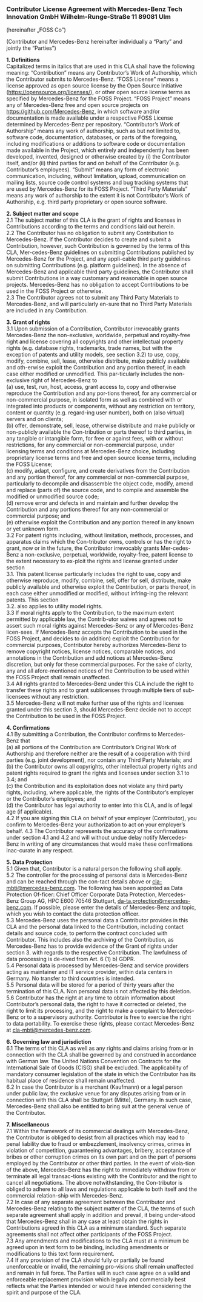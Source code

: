 ### Contributor License Agreement with Mercedes-Benz Tech Innovation GmbH Wilhelm-Runge-Straße 11 89081 Ulm

(hereinafter „FOSS Co”)

(Contributor and Mercedes-Benz hereinafter individually a “Party” and jointly the “Parties”)


**1.	Definitions**  
Capitalized terms in italics that are used in this CLA shall have the following meaning: 
“Contribution” means any Contributor’s Work of Authorship, which the Contributor submits to Mercedes-Benz. 
“FOSS License” means a license approved as open source license by the Open Source Initiative (https://opensource.org/licenses/), or other open source license terms as specified by Mercedes-Benz for the FOSS Project. 
“FOSS Project” means any of Mercedes-Benz free and open source projects on https://github.com/Mercedes-Benz, in which software and/or documentation is made available under a respective FOSS License determined by Mercedes-Benz per repository. 
“Contributor’s Work of Authorship” means any work of authorship, such as but not limited to, software code, documentation, databases, or parts of the foregoing, including modifications or additions to software code or documentation made available in the Project, which entirely and independently has been developed, invented, designed or otherwise created by (i) the Contributor itself, and/or (ii) third parties for and on behalf of the Contributor (e.g. Contributor’s employees). 
“Submit” means any form of electronic communication, including, without limitation, upload, communication on mailing lists, source code control systems and bug tracking systems that are used by Mercedes-Benz for its FOSS Project. 
“Third Party Materials” means any work of authorship to the extent it is not Contributor’s Work of Authorship, e.g. third party proprietary or open source software. 

**2.	Subject matter and scope**  
 2.1	The subject matter of this CLA is the grant of rights and licenses in Contributions according to the terms and conditions laid out herein.  
 2.2	The Contributor has no obligation to submit any Contribution to Mercedes-Benz. If the Contributor decides to create and submit a Contribution, however, such Contribution is governed by the terms of this CLA, Mer-cedes-Benz guidelines on submitting Contributions published by Mercedes-Benz for the Project, and any appli-cable third party guidelines on submitting Contributions (e.g. platform guidelines). In the absence of Mercedes-Benz and applicable third party guidelines, the Contributor shall submit Contributions in a way customary and reasonable in open source projects. Mercedes-Benz has no obligation to accept Contributions to be used in the FOSS Project or otherwise.  
 2.3	The Contributor agrees not to submit any Third Party Materials to Mercedes-Benz, and will particularly en-sure that no Third Party Materials are included in any Contribution.  

**3.	Grant of rights**   
3.1	Upon submission of a Contribution, Contributor irrevocably grants Mercedes-Benz the non-exclusive, worldwide, perpetual and royalty-free right and license covering all copyrights and other intellectual property rights (e.g. database rights, trademarks, trade names, but with the exception of patents and utility models, see section 3.2) to use, copy, modify, combine, sell, lease, otherwise distribute, make publicly available and oth-erwise exploit the Contribution and any portion thereof, in each case either modified or unmodified. This par-ticularly includes the non-exclusive right of Mercedes-Benz to    
 (a)	use, test, run, host, access, grant access to, copy and otherwise reproduce the Contribution and any por-tions thereof, for any commercial or non-commercial purpose, in isolated form as well as combined with or integrated into products or components, without any restriction on territory, content or quantity (e.g. regard-ing user number), both on (also virtual) servers and on clients;   
 (b)	offer, demonstrate, sell, lease, otherwise distribute and make publicly or non-publicly available the Con-tribution or parts thereof to third parties, in any tangible or intangible form, for free or against fees, with or without restrictions, for any commercial or non-commercial purpose, under licensing terms and conditions at Mercedes-Benz choice, including proprietary license terms and free and open source license terms, including the FOSS License;  
 (c)	modify, adapt, configure, and create derivatives from the Contribution and any portion thereof, for any commercial or non-commercial purpose, particularly to decompile and disassemble the object code, modify, amend and replace (parts of) the source code, and to compile and assemble the modified or unmodified source code;  
 (d)	remove error and defects in and maintain and further develop the Contribution and any portions thereof for any non-commercial or commercial purpose; and  
 (e)	otherwise exploit the Contribution and any portion thereof in any known or yet unknown form.  
3.2	For patent rights including, without limitation, methods, processes, and apparatus claims which the Con-tributor owns, controls or has the right to grant, now or in the future, the Contributor irrevocably grants Mer-cedes-Benz a non-exclusive, perpetual, worldwide, royalty-free, patent license to the extent necessary to ex-ploit the rights and license granted under section  
  3.1.   This patent license particularly includes the right to use, copy and otherwise reproduce, modify, combine, sell, offer for sell, distribute, make publicly available and otherwise exploit the Contribution, or parts thereof, in each case either unmodified or modified, without infring-ing the relevant patents. This section  
  3.2.   also applies to utility model rights.  
3.3	If moral rights apply to the Contribution, to the maximum extent permitted by applicable law, the Contrib-utor waives and agrees not to assert such moral rights against Mercedes-Benz or any of Mercedes-Benz licen-sees. If Mercedes-Benz accepts the Contribution to be used in the FOSS Project, and decides to (in addition) exploit the Contribution for commercial purposes, Contributor hereby authorizes Mercedes-Benz to remove copyright notices, license notices, comparable notices, and annotations in the Contribution and add notices at Mercedes-Benz discretion, but only for these commercial purposes.  For the sake of clarity, any and all afore-mentioned notices of the Contribution to be used within the FOSS Project shall remain unaffected.   
3.4	All rights granted to Mercedes-Benz under this CLA include the right to transfer these rights and to grant sublicenses through multiple tiers of sub-licensees without any restriction.  
3.5	Mercedes-Benz will not make further use of the rights and licenses granted under this section 3, should Mercedes-Benz decide not to accept the Contribution to be used in the FOSS Project.  

**4.	Confirmations**   
4.1	By submitting a Contribution, the Contributor confirms to Mercedes-Benz that  
(a)	all portions of the Contribution are Contributor’s Original Work of Authorship and therefore neither are the result of a cooperation with third parties (e.g. joint development), nor contain any Third Party Materials; and  
(b)	the Contributor owns all copyrights, other intellectual property rights and patent rights required to grant the rights and licenses under section 3.1 to 3.4; and  
(c)	the Contribution and its exploitation does not violate any third party rights, including, where applicable, the rights of the Contributor’s employer or the Contributor’s employees; and  
(d)	the Contributor has legal authority to enter into this CLA, and is of legal age (if applicable).   
4.2		If you are signing this CLA on behalf of your employer (Contributor), you confirm to Mercedes-Benz your authorization to act on your employer’s behalf. 
4.3	The Contributor represents the accuracy of the confirmations under section 4.1 and 4.2 and will without undue delay notify Mercedes-Benz in writing of any circumstances that would make these confirmations inac-curate in any respect.

**5.	Data Protection**  
 5.1	Given that, Contributor is a natural person the following shall apply.   
 5.2	The controller for the processing of personal data is Mercedes-Benz and can be reached through the con-tact details above or cla-mbti@mercedes-benz.com. The following has been appointed as Data Protection Of-ficer: Chief Officer Corporate Data Protection, Mercedes-Benz Group AG, HPC E600 70546 Stuttgart, da-ta.protection@mercedes-benz.com. If possible, please enter the details of Mercedes-Benz and topic, which you wish to contact the data protection officer.   
 5.3	Mercedes-Benz uses the personal data a Contributor provides in this CLA and the personal data linked to the Contribution, including contact details and source code, to perform the contract concluded with Contributor. This includes also the archiving of the Contribution, as Mercedes-Benz has to provide evidence of the Grant of rights under section 3. with regards to the respective Contribution. The lawfulness of data processing is de-rived from Art. 6 (1) b) GDPR.    
 5.4	Personal data is processed by Mercedes-Benz and service providers acting as maintainer and IT service provider, within data centers in Germany. No transfer to third countries is intended.   
 5.5	Personal data will be stored for a period of thirty years after the termination of this CLA. Non personal data is not affected by this deletion.   
 5.6	Contributor has the right at any time to obtain information about Contributor’s personal data, the right to have it corrected or deleted, the right to limit its processing, and the right to make a complaint to Mercedes-Benz or to a supervisory authority. Contributor is free to exercise the right to data portability. To exercise these rights, please contact Mercedes-Benz at cla-mbti@mercedes-benz.com.

**6.	Governing law and jurisdiction**       
  6.1	The terms of this CLA as well as any rights and claims arising from or in connection with the CLA shall be governed by and construed in accordance with German law. The United Nations Convention on Contracts for the International Sale of Goods (CISG) shall be excluded. The applicability of mandatory consumer legislation of the state in which the Contributor has its habitual place of residence shall remain unaffected.    
  6.2	In case the Contributor is a merchant (Kaufmann) or a legal person under public law, the exclusive venue for any disputes arising from or in connection with this CLA shall be Stuttgart (Mitte), Germany. In such case, Mercedes-Benz shall also be entitled to bring suit at the general venue of the Contributor. 

**7.	Miscellaneous**    
  7.1 	Within the framework of its commercial dealings with Mercedes-Benz, the Contributor is obliged to desist from all practices which may lead to penal liability due to fraud or embezzlement, insolvency crimes, crimes in violation of competition, guaranteeing advantages, bribery, acceptance of bribes or other corruption crimes on its own part and on the part of persons employed by the Contributor or other third parties. In the event of viola-tion of the above, Mercedes-Benz has the right to immediately withdraw from or terminate all legal transac-tions existing with the Contributor and the right to cancel all negotiations. The above notwithstanding, the Con-tributor is obliged to adhere to all laws and regulations applicable to both itself and the commercial relation-ship with Mercedes-Benz.   
  7.2 	In case of any separate agreement between the Contributor and Mercedes-Benz relating to the subject matter of the CLA, the terms of such separate agreement shall apply in addition and prevail, it being under-stood that Mercedes-Benz shall in any case at least obtain the rights in Contributions agreed in this CLA as a minimum standard. Such separate agreements shall not affect other participants of the FOSS Project.  
  7.3 	Any amendments and modifications to the CLA must at a minimum be agreed upon in text form to be binding, including amendments or modifications to this text form requirement.  
  7.4 	If any provision of the CLA should fully or partially be found unenforceable or invalid, the remaining pro-visions shall remain unaffected and remain in full force. The Parties will in such case agree on a valid and enforceable replacement provision which legally and commercially best reflects what the Parties intended or would have intended considering the spirit and purpose of the CLA. 


							

